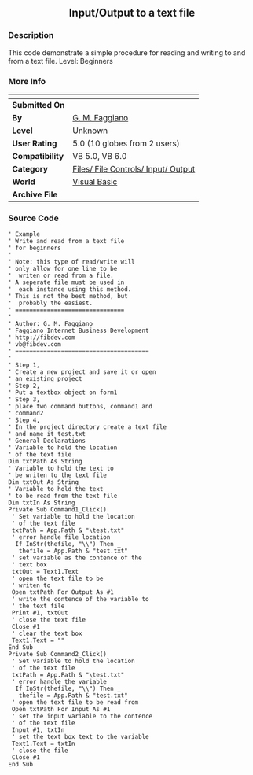 ﻿<div align="center">

## Input/Output to a text file


</div>

### Description

This code demonstrate a simple procedure for reading and writing to and from a text file. Level: Beginners
 
### More Info
 


<span>             |<span>
---                |---
**Submitted On**   |
**By**             |[G\. M\. Faggiano](https://github.com/Planet-Source-Code/PSCIndex/blob/master/ByAuthor/g-m-faggiano.md)
**Level**          |Unknown
**User Rating**    |5.0 (10 globes from 2 users)
**Compatibility**  |VB 5\.0, VB 6\.0
**Category**       |[Files/ File Controls/ Input/ Output](https://github.com/Planet-Source-Code/PSCIndex/blob/master/ByCategory/files-file-controls-input-output__1-3.md)
**World**          |[Visual Basic](https://github.com/Planet-Source-Code/PSCIndex/blob/master/ByWorld/visual-basic.md)
**Archive File**   |[](https://github.com/Planet-Source-Code/g-m-faggiano-input-output-to-a-text-file__1-1837/archive/master.zip)





### Source Code

```
' Example
' Write and read from a text file
' for beginners
'
' Note: this type of read/write will
' only allow for one line to be
'  writen or read from a file.
' A seperate file must be used in
'  each instance using this method.
' This is not the best method, but
'  probably the easiest.
' ===============================
'
' Author: G. M. Faggiano
' Faggiano Internet Business Development
' http://fibdev.com
' vb@fibdev.com
' ======================================
'
' Step 1,
' Create a new project and save it or open
' an existing project
' Step 2,
' Put a textbox object on form1
' Step 3,
' place two command buttons, command1 and
' command2
' Step 4,
' In the project directory create a text file
' and name it test.txt
' General Declarations
' Variable to hold the location
' of the text file
Dim txtPath As String
' Variable to hold the text to
' be writen to the text file
Dim txtOut As String
' Variable to hold the text
' to be read from the text file
Dim txtIn As String
Private Sub Command1_Click()
 ' Set variable to hold the location
 ' of the text file
 txtPath = App.Path & "\test.txt"
 ' error handle file location
  If InStr(thefile, "\\") Then _
   thefile = App.Path & "test.txt"
 ' set variable as the contence of the
 ' text box
 txtOut = Text1.Text
 ' open the text file to be
 ' writen to
 Open txtPath For Output As #1
 ' write the contence of the variable to
 ' the text file
 Print #1, txtOut
 ' close the text file
 Close #1
 ' clear the text box
 Text1.Text = ""
End Sub
Private Sub Command2_Click()
 ' Set variable to hold the location
 ' of the text file
 txtPath = App.Path & "\test.txt"
 ' error handle the variable
  If InStr(thefile, "\\") Then _
   thefile = App.Path & "test.txt"
 ' open the text file to be read from
 Open txtPath For Input As #1
 ' set the input variable to the contence
 ' of the text file
 Input #1, txtIn
 ' set the text box text to the variable
 Text1.Text = txtIn
 ' close the file
 Close #1
End Sub
```

